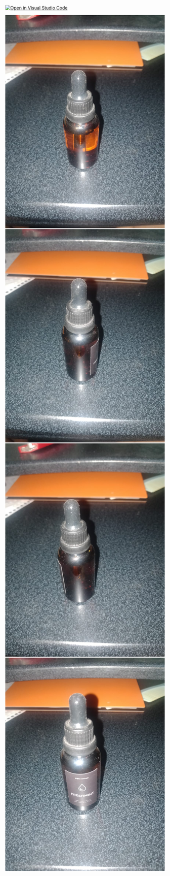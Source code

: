 [![Open in Visual Studio Code](https://classroom.github.com/assets/open-in-vscode-f059dc9a6f8d3a56e377f745f24479a46679e63a5d9fe6f495e02850cd0d8118.svg)](https://classroom.github.com/online_ide?assignment_repo_id=5666251&assignment_repo_type=AssignmentRepo)

![WEBGL_class_diagram](essentialOil.jpeg)
![WEBGL_class_diagram](essentialOil1.jpeg)
![WEBGL_class_diagram](essentialOil2.jpeg)
![WEBGL_class_diagram](essentialOil3.jpeg)

